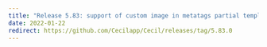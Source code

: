```yaml
---
title: "Release 5.83: support of custom image in metatags partial template"
date: 2022-01-22
redirect: https://github.com/Cecilapp/Cecil/releases/tag/5.83.0
---
```

